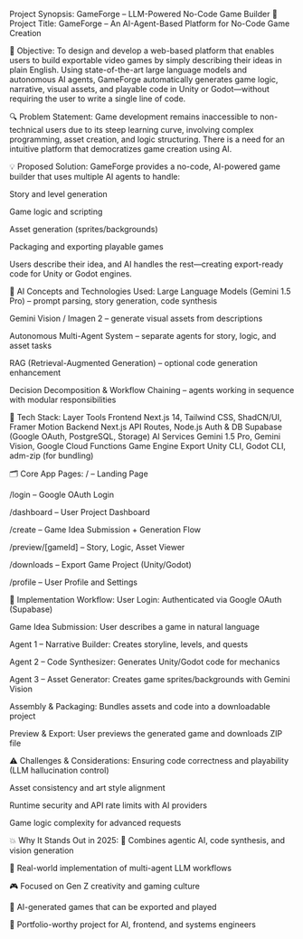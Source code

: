 Project Synopsis: GameForge – LLM-Powered No-Code Game Builder
🔖 Project Title:
GameForge – An AI-Agent-Based Platform for No-Code Game Creation

🎯 Objective:
To design and develop a web-based platform that enables users to build exportable video games by simply describing their ideas in plain English. Using state-of-the-art large language models and autonomous AI agents, GameForge automatically generates game logic, narrative, visual assets, and playable code in Unity or Godot—without requiring the user to write a single line of code.

🔍 Problem Statement:
Game development remains inaccessible to non-technical users due to its steep learning curve, involving complex programming, asset creation, and logic structuring. There is a need for an intuitive platform that democratizes game creation using AI.

💡 Proposed Solution:
GameForge provides a no-code, AI-powered game builder that uses multiple AI agents to handle:

Story and level generation

Game logic and scripting

Asset generation (sprites/backgrounds)

Packaging and exporting playable games

Users describe their idea, and AI handles the rest—creating export-ready code for Unity or Godot engines.

🧠 AI Concepts and Technologies Used:
Large Language Models (Gemini 1.5 Pro) – prompt parsing, story generation, code synthesis

Gemini Vision / Imagen 2 – generate visual assets from descriptions

Autonomous Multi-Agent System – separate agents for story, logic, and asset tasks

RAG (Retrieval-Augmented Generation) – optional code generation enhancement

Decision Decomposition & Workflow Chaining – agents working in sequence with modular responsibilities

🧩 Tech Stack:
Layer	Tools
Frontend	Next.js 14, Tailwind CSS, ShadCN/UI, Framer Motion
Backend	Next.js API Routes, Node.js
Auth & DB	Supabase (Google OAuth, PostgreSQL, Storage)
AI Services	Gemini 1.5 Pro, Gemini Vision, Google Cloud Functions
Game Engine Export	Unity CLI, Godot CLI, adm-zip (for bundling)

🗂️ Core App Pages:
/ – Landing Page

/login – Google OAuth Login

/dashboard – User Project Dashboard

/create – Game Idea Submission + Generation Flow

/preview/[gameId] – Story, Logic, Asset Viewer

/downloads – Export Game Project (Unity/Godot)

/profile – User Profile and Settings

🔧 Implementation Workflow:
User Login: Authenticated via Google OAuth (Supabase)

Game Idea Submission: User describes a game in natural language

Agent 1 – Narrative Builder: Creates storyline, levels, and quests

Agent 2 – Code Synthesizer: Generates Unity/Godot code for mechanics

Agent 3 – Asset Generator: Creates game sprites/backgrounds with Gemini Vision

Assembly & Packaging: Bundles assets and code into a downloadable project

Preview & Export: User previews the generated game and downloads ZIP file

⚠️ Challenges & Considerations:
Ensuring code correctness and playability (LLM hallucination control)

Asset consistency and art style alignment

Runtime security and API rate limits with AI providers

Game logic complexity for advanced requests

💥 Why It Stands Out in 2025:
🔮 Combines agentic AI, code synthesis, and vision generation

🧠 Real-world implementation of multi-agent LLM workflows

🎮 Focused on Gen Z creativity and gaming culture

🚀 AI-generated games that can be exported and played

💼 Portfolio-worthy project for AI, frontend, and systems engineers

